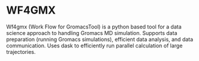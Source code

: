 # WF4GMX
Wf4gmx (Work Flow for GromacsTool) is a python based tool for a data science approach to handling Gromacs MD simulation. Supports data preparation (running Gromacs simulations), efficient data analysis, and data communication. Uses dask to efficiently run parallel calculation of large trajectories. 
